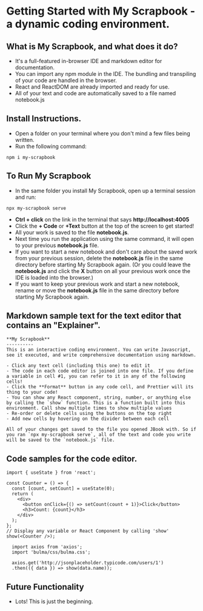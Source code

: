 # Getting Started with My Scrapbook - a dynamic coding environment.


## What is My Scrapbook, and what does it do?

- It's a full-featured in-browser IDE and markdown editor for documentation.
- You can import any npm module in the IDE. The bundling and transpiling of your code are handled in the browser.
- React and ReactDOM are already imported and ready for use.
- All of your text and code are automatically saved to a file named notebook.js

## Install Instructions.

- Open a folder on your terminal where you don't mind a few files being written.
- Run the following command:
```
npm i my-scrapbook
```
## To Run My Scrapbook

- In the same folder you install My Scrapbook, open up a terminal session and run:

```
npx my-scrapbook serve
```
- **Ctrl + click** on the link in the terminal that says **http://localhost:4005**
- Click the **+ Code** or **+Text** button at the top of the screen to get started!
- All your work is saved to the file **notebook.js**.
- Next time you run the application using the same command, it will open to your previous **notebook.js** file.
- If you want to start a new notebook and don't care about the saved work from your previous session, delete the **notebook.js** file in the same directory before starting My Scrapbook again. (Or you could leave the **notebook.js** and click the **X** button on all your previous work once the IDE is loaded into the browser.)
- If you want to keep your previous work and start a new notebook, rename or move the **notebook.js** file in the same directory before starting My Scrapbook again.


## Markdown sample text for the text editor that contains an "Explainer".

```
**My Scrapbook** 
----------
This is an interactive coding environment. You can write Javascript, see it executed, and write comprehensive documentation using markdown. 

- Click any text cell (including this one) to edit it 
- The code in each code editor is joined into one file. If you define a variable in cell #1, you can refer to it in any of the following cells!
- Click the **Format** button in any code cell, and Prettier will its thing to your code!
- You can show any React component, string, number, or anything else by calling the `show` function. This is a function built into this environment. Call show multiple times to show multiple values
- Re-order or delete cells using the buttons on the top right
- Add new cells by hovering on the divider between each cell

All of your changes get saved to the file you opened JBook with. So if you ran `npx my-scrapbook serve`, all of the text and code you write will be saved to the `notebook.js` file.

```

## Code samples for the code editor.

```
import { useState } from 'react';

const Counter = () => {
  const [count, setCount] = useState(0);
  return (
    <div>
      <button onClick={() => setCount(count + 1)}>Click</button>
      <h3>Count: {count}</h3>
    </div>
  );
};
// Display any variable or React Component by calling 'show'
show(<Counter />);

```

```
  import axios from 'axios';
  import 'bulma/css/bulma.css';

  axios.get('http://jsonplaceholder.typicode.com/users/1')
  .then(({ data }) => show(data.name));
```


## Future Functionality

- Lots! This is just the beginning.

